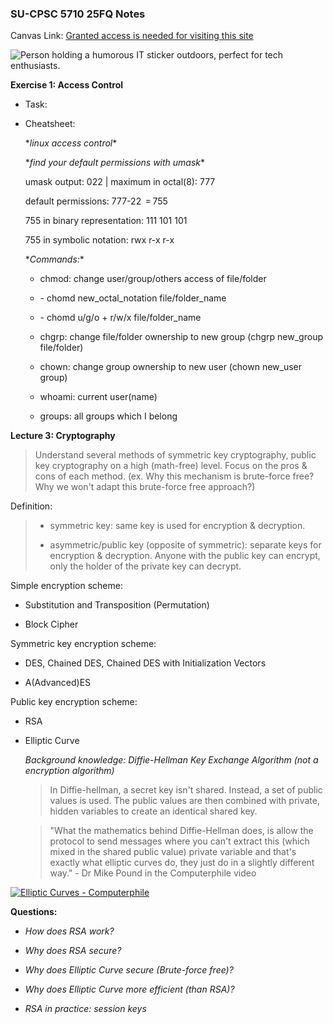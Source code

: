 ### **SU-CPSC 5710 25FQ Notes**

Canvas Link: [Granted access is needed for visiting this site](https://seattleu.instructure.com/courses/1623416)

![Person holding a humorous IT sticker outdoors, perfect for tech enthusiasts.](https://images.pexels.com/photos/11035465/pexels-photo-11035465.jpeg)

**Exercise 1: Access Control**

*   Task:
    
*   Cheatsheet:
    
    \*_linux access control_\*
    
    \*_find your default permissions with umask_\*
    
    umask output: 022 | maximum in octal(8): 777 
    
    default permissions: 777-22  = 755
    
    755 in binary representation: 111 101 101
    
    755 in symbolic notation: rwx r-x r-x
    
    \*_Commands:_\*
    
    *   chmod: change user/group/others access of file/folder
        
    *   \- chomd new\_octal\_notation file/folder\_name
        
    *   \- chomd u/g/o + r/w/x file/folder\_name
        
    *   chgrp: change file/folder ownership to new group (chgrp new\_group file/folder)
        
    *   chown: change group ownership to new user (chown new\_user group)
        
    *   whoami: current user(name)
        
    *   groups: all groups which I belong
        

**Lecture 3: Cryptography**

> Understand several methods of symmetric key cryptography, public key cryptography on a high (math-free) level. Focus on the pros & cons of each method. (ex. Why this mechanism is brute-force free? Why we won't adapt this brute-force free approach?)

Definition:

> *   symmetric key: same key is used for encryption & decryption.
>     
> *   asymmetric/public key (opposite of symmetric): separate keys for encryption & decryption. Anyone with the public key can encrypt, only the holder of the private key can decrypt.
>     

Simple encryption scheme:

*   Substitution and Transposition (Permutation)
    
*   Block Cipher
    

Symmetric key encryption scheme:

*   DES, Chained DES, Chained DES with Initialization Vectors
    
*   A(Advanced)ES
    

Public key encryption scheme:

*   RSA
    
*   Elliptic Curve
    
    _Background knowledge: Diffie-Hellman Key Exchange Algorithm (not a encryption algorithm)_
    
    > In Diffie-hellman, a secret key isn't shared. Instead, a set of public values is used. The public values are then combined with private, hidden variables to create an identical shared key.
    
    > "What the mathematics behind Diffie-Hellman does, is allow the protocol to send messages where you can't extract this (which mixed in the shared public value) private variable and that's exactly what elliptic curves do, they just do in a slightly different way." - Dr Mike Pound in the Computerphile video
    

[![Elliptic Curves - Computerphile](https://i.ytimg.com/vi/NF1pwjL9-DE/hqdefault.jpg)](https://www.youtube.com/watch?v=NF1pwjL9-DE&list=PLzH6n4zXuckpoaxDKOOV26yhgoY2S-xYg&index=4)

**Questions:**

*   _How does RSA work?_
    
*   _Why does RSA secure?_
    
*   _Why does Elliptic Curve secure (Brute-force free)?_
    
*   _Why does Elliptic Curve more efficient (than RSA)?_
    
*   _RSA in practice: session keys_